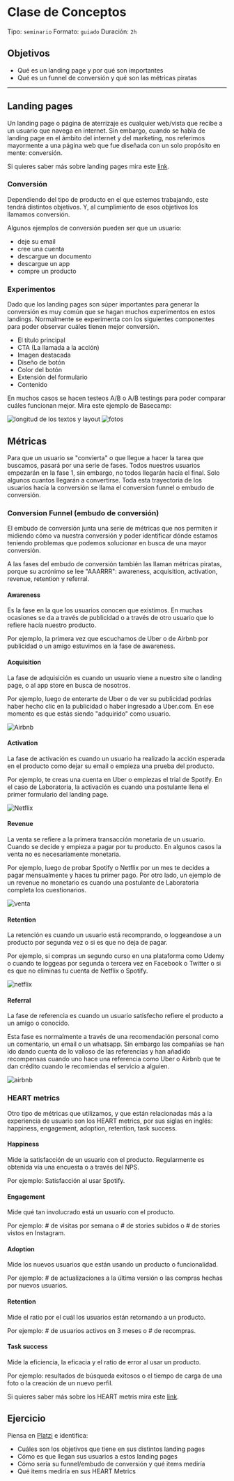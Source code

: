 # Clase de Conceptos

Tipo: `seminario`
Formato: `guiado`
Duración: `2h`

## Objetivos

- Qué es un landing page y por qué son importantes
- Qué es un funnel de conversión y qué son las métricas piratas

***

## Landing pages

Un landing page o página de aterrizaje es cualquier web/vista que recibe a un
usuario que navega en internet. Sin embargo, cuando se habla de landing page en
el ámbito del internet y del marketing, nos referimos mayormente a una página
web que fue diseñada con un solo propósito en mente: conversión.

Si quieres saber más sobre landing pages mira este [link](https://drive.google.com/open?id=1MIUwhBibzd8Axxg3VjtGtYNgslSpBJEr).

### Conversión

Dependiendo del tipo de producto en el que estemos trabajando, este tendrá
distintos objetivos. Y, al cumplimiento de esos objetivos los llamamos
conversión.

Algunos ejemplos de conversión pueden ser que un usuario:

- deje su email
- cree una cuenta
- descargue un documento
- descargue un app
- compre un producto

### Experimentos

Dado que los landing pages son súper importantes para generar la conversión
es muy común que se hagan muchos experimentos en estos landings. Normalmente
se experimenta con los siguientes componentes para poder observar cuáles tienen
mejor conversión.

- El título principal
- CTA (La llamada a la acción)
- Imagen destacada
- Diseño de botón
- Color del botón
- Extensión del formulario
- Contenido

En muchos casos se hacen testeos A/B o A/B testings para poder comparar cuáles
funcionan mejor. Mira este ejemplo de Basecamp:

![longitud de los textos y layout](https://lh6.googleusercontent.com/mX_P2SlzUyk7W4R-SROznWdD7kcOB91eU0tgPK0zO7zpVW2aZMB6KclHlBpGsawYIY01Mz812ppS2uYAc6F60HqJQ4YqaMJF0Vze6iUJq_kj452OQKKfUBvvPkzQHGbLY0dmu_HX5os)
![fotos](https://lh6.googleusercontent.com/T4quRfBbEylYjn0q65HyR2Mc_NpLQ5iLy_izXOthHBYiNUbH78nJQvmBgwIBgULAjhRgiJQjUMKFasuQROCqsoeeMHQmTvSVY6sz615tnYRgd-nnJIk-yg1qtlYKv-GWElNCcOWuZGM)

## Métricas

Para que un usuario se "convierta" o que llegue a hacer la tarea que buscamos,
pasará por una serie de fases. Todos nuestros usuarios empezarán en la fase 1,
sin embargo, no todos llegarán hacía el final. Solo algunos cuantos llegarán
a convertirse. Toda esta trayectoria de los usuarios hacía la conversión se
llama el conversion funnel o embudo de conversión.

### Conversion Funnel (embudo de conversión)

El embudo de conversión junta una serie de métricas que nos permiten ir midiendo
cómo va nuestra conversión y poder identificar dónde estamos teniendo problemas
que podemos solucionar en busca de una mayor conversión.

A las fases del embudo de conversión también las llaman métricas piratas, porque
su acrónimo se lee "AAARRR": awareness, acquisition, activation, revenue,
retention y referral.

#### Awareness

Es la fase en la que los usuarios conocen que existimos. En muchas ocasiones se
da a través de publicidad o a través de otro usuario que lo refiere hacía
nuestro producto.

Por ejemplo, la primera vez que escuchamos de Uber o de Airbnb por publicidad
o un amigo estuvimos en la fase de awareness.

#### Acquisition

La fase de adquisición es cuando un usuario viene a nuestro site o landing page,
o al app store en busca de nosotros.

Por ejemplo, luego de enterarte de Uber o de ver su publicidad podrías haber
hecho clic en la publicidad o haber ingresado a Uber.com. En ese momento es que
estás siendo "adquirido" como usuario.

![Airbnb](https://lh6.googleusercontent.com/9ZnK39JibDhJ2BLXkhW4rGGa3b1Q5Tcit3DEfLKtYzWLPlMo73Msmc7VLj9u6XfmW3QoUYpY5gkh0wRHZMxGQKpSiZr50G9WdSBtXAYMDAFtcijQNnF7_gyem810yNDm3_8o2dyqDd8)

#### Activation

La fase de activación es cuando un usuario ha realizado la acción esperada en el
producto como dejar su email o empieza una prueba del producto.

Por ejemplo, te creas una cuenta en Uber o empiezas el trial de Spotify. En el
caso de Laboratoria, la activación es cuando una postulante llena el primer
formulario del landing page.

![Netflix](https://lh3.googleusercontent.com/X6Zup9Fsbyvk5zVMOh00pi1azMl4HTC9VmoiGCAECst-0jisR8PaTBJas7q6x901BjqSDgBRWF38Mg6aOYq6vVWlZWj0ooS2kmPtsSqZkPsYNFm0BRVsVqAEVugGuv7AvUQJX2aeeGg)

#### Revenue

La venta se refiere a la primera transacción monetaria de un usuario. Cuando
se decide y empieza a pagar por tu producto. En algunos casos la venta no es
necesariamente monetaria.

Por ejemplo, luego de probar Spotify o Netflix por un mes te decides a pagar
mensualmente y haces tu primer pago. Por otro lado, un ejemplo de un revenue
no monetario es cuando una postulante de Laboratoria completa los cuestionarios.

![venta](https://lh4.googleusercontent.com/2EseO1aPHaYmbOuJkgWy7W5P49kiKSuQPFXTea2flQAqMteVG1l6_kJt4I1_d7io7HlfgDVXfuYKk1zIW2GyFLEujUATFLse8fkPQEFG-jkUNhABqWmqAgw0PbJjqouAEx3WYir7j54)

#### Retention

La retención es cuando un usuario está recomprando, o loggeandose a un producto
por segunda vez o si es que no deja de pagar.

Por ejemplo, si compras un segundo curso en una plataforma como Udemy o cuando
te loggeas por segunda o tercera vez en Facebook o Twitter o si es que no
eliminas tu cuenta de Netflix o Spotify.

![netflix](https://lh6.googleusercontent.com/2weyOoJ7t5Y2z6L61lxUET1JS1wEFS-w3BX4JCMnlhtaZ9R5UEDme-ASuyr5UxESnNjL6x7-y1QsBtYZG7a-z38s8HrYTLSPySjVFqRs8Y6ETZFQ7dC3z70EI4oS5oKRd0rzEsYytlE)

#### Referral

La fase de referencia es cuando un usuario satisfecho refiere el producto a un
amigo o conocido.

Esta fase es normalmente a través de una recomendación personal como un
comentario, un email o un whatsapp. Sin embargo las compañías se han ido dando
cuenta de lo valioso de las referencias y han añadido recompensas cuando uno
hace una referencia como Uber o Airbnb que te dan crédito cuando le recomiendas
el servicio a alguien.

![airbnb](https://lh4.googleusercontent.com/jWhtUzAJeOnkUVPjROQXM5PP4HB5UPvecJTfK-2eazhuk64VUy0VwTd7reK5O3S9_eU9D83fVCKNdgUIyHkTMqZOJXgeOp-RRRUMAVN015AgrraI4ujOC3niBJ1Cuc7dqxFVahd_hBg)

### HEART metrics

Otro tipo de métricas que utilizamos, y que están relacionadas más a la
experiencia de usuario son los HEART metrics, por sus siglas en inglés:
happiness, engagement, adoption, retention, task success.

#### Happiness

Mide la satisfacción de un usuario con el producto. Regularmente es obtenida
vía una encuesta o a través del NPS.

Por ejemplo: Satisfacción al usar Spotify.

#### Engagement

Mide qué tan involucrado está un usuario con el producto.

Por ejemplo: # de visitas por semana o # de stories subidos o # de stories
vistos en Instagram.

#### Adoption

Mide los nuevos usuarios que están usando un producto o funcionalidad.

Por ejemplo: # de actualizaciones a la última versión o las compras hechas por
nuevos usuarios.

#### Retention

Mide el ratio por el cuál los usuarios están retornando a un producto.

Por ejemplo: # de usuarios activos en 3 meses o # de recompras.

#### Task success

Mide la eficiencia, la eficacia y el ratio de error al usar un producto.

Por ejemplo: resultados de búsqueda exitosos o el tiempo de carga de una foto o
la creación de un nuevo perfil.

Si quieres saber más sobre los HEART metris mira este [link](https://www.dtelepathy.com/ux-metrics/).

## Ejercicio

Piensa en [Platzi](https://platzi.com) e identifica:

- Cuáles son los objetivos que tiene en sus distintos landing pages
- Cómo es que llegan sus usuarios a estos landing pages
- Cómo sería su funnel/embudo de conversión y qué items mediría
- Qué items mediría en sus HEART Metrics